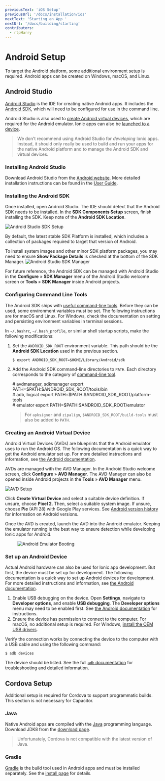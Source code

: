 ```yaml
---
previousText: 'iOS Setup'
previousUrl: '/docs/installation/ios'
nextText: 'Starting an App '
nextUrl: '/docs/building/starting'
contributors:
  - rtpHarry
---
```


# Android Setup

To target the Android platform, some additional environment setup is required. Android apps can be created on Windows, macOS, and Linux.

## Android Studio

<a href="https://developer.android.com/studio/" target="_blank">Android Studio</a> is the IDE for creating native Android apps. It includes the [Android SDK](/docs/reference/glossary#android-sdk), which will need to be configured for use in the command line.

Android Studio is also used to [create Android virtual devices](/docs/installation/android#creating-an-android-virtual-device), which are required for the Android emulator. Ionic apps can also be [launched to a device](/docs/installation/android#set-up-an-android-device).

> We don't recommend using Android Studio for _developing_ Ionic apps. Instead, it should only really be used to build and run your apps for the native Android platform and to manage the Android SDK and virtual devices.

### Installing Android Studio

Download Android Studio from the <a href="https://developer.android.com/studio/" target="_blank">Android website</a>. More detailed installation instructions can be found in the <a href="https://developer.android.com/studio/install" target="_blank">User Guide</a>.

### Installing the Android SDK

Once installed, open Android Studio. The IDE should detect that the Android SDK needs to be installed. In the **SDK Components Setup** screen, finish installing the SDK. Keep note of the **Android SDK Location**.

![Android Studio SDK Setup](/docs/assets/img/installation/android-studio-sdk-setup.png)

By default, the latest stable SDK Platform is installed, which includes a collection of packages required to target that version of Android.

To install system images and other minor SDK platform packages, you may need to ensure **Show Package Details** is checked at the bottom of the SDK Manager.
<img alt="Android Studio SDK Manager" src="/docs/assets/img/installation/android-studio-sdk.png" />

For future reference, the Android SDK can be managed with Android Studio in the **Configure** &raquo; **SDK Manager** menu of the Android Studio welcome screen or **Tools** &raquo; **SDK Manager** inside Android projects.

### Configuring Command Line Tools

The Android SDK ships with <a href="https://developer.android.com/studio/command-line/" target="_blank">useful command-line tools</a>. Before they can be used, some environment variables must be set. The following instructions are for macOS and Linux. For Windows, check the documentation on setting and persisting environment variables in terminal sessions.

In `~/.bashrc`, `~/.bash_profile`, or similar shell startup scripts, make the following modifications:

1. Set the `ANDROID_SDK_ROOT` environment variable. This path should be the **Android SDK Location** used in the previous section.

   ```shell
   $ export ANDROID_SDK_ROOT=$HOME/Library/Android/sdk
   ```

1. Add the Android SDK command-line directories to `PATH`. Each directory corresponds to the category of <a href="https://developer.android.com/studio/command-line/" target="_blank">command-line tool</a>.

   <command-line nobuttons>
      <command-output># avdmanager, sdkmanager</command-output>
      <command-prompt>export PATH=$PATH:$ANDROID_SDK_ROOT/tools/bin</command-prompt>
      <br />
      <command-output># adb, logcat</command-output>
      <command-prompt>export PATH=$PATH:$ANDROID_SDK_ROOT/platform-tools</command-prompt>
      <br />
      <command-output># emulator</command-output>
      <command-prompt>export PATH=$PATH:$ANDROID_SDK_ROOT/emulator</command-prompt>
   </command-line>

   <blockquote>
     <p>For <code>apksigner</code> and <code>zipalign</code>, <code>$ANDROID_SDK_ROOT/build-tools<version></code> must also be added to <code>PATH</code>.</p>
   </blockquote>

### Creating an Android Virtual Device

Android Virtual Devices (AVDs) are blueprints that the Android emulator uses to run the Android OS. The following documentation is a quick way to get the Android emulator set up. For more detailed instructions and information, see <a href="https://developer.android.com/studio/run/managing-avds" target="_blank">the Android documentation</a>.

AVDs are managed with the AVD Manager. In the Android Studio welcome screen, click **Configure** &raquo; **AVD Manager**. The AVD Manager can also be opened inside Android projects in the **Tools** &raquo; **AVD Manager** menu.

![AVD Setup](/docs/assets/img/installation/android-studio-avd-setup.png)

Click **Create Virtual Device** and select a suitable device definition. If unsure, choose **Pixel 2**. Then, select a suitable system image. If unsure, choose **Pie** (API 28) with Google Play services. See <a href="https://en.wikipedia.org/wiki/Android_version_history" target="_blank">Android version history</a> for information on Android versions.

Once the AVD is created, launch the AVD into the Android emulator. Keeping the emulator running is the best way to ensure detection while developing Ionic apps for Android.

<figure class="device">
  <img alt="Android Emulator Booting" src="/docs/assets/img/installation/android-emulator-booting.png" />
</figure>

### Set up an Android Device

Actual Android hardware can also be used for Ionic app development. But first, the device must be set up for development. The following documentation is a quick way to set up Android devices for development. For more detailed instructions and information, see <a href="https://developer.android.com/studio/run/device" target="_blank">the Android documentation</a>.

1. Enable USB debugging on the device. Open **Settings**, navigate to **Developer options**, and enable **USB debugging**. The **Developer options** menu may need to be enabled first. See <a href="https://developer.android.com/studio/debug/dev-options" target="_blank">the Android documentation</a> for instructions.
1. Ensure the device has permission to connect to the computer. For macOS, no additional setup is required. For Windows, <a href="https://developer.android.com/studio/run/oem-usb" target="_blank">install the OEM USB drivers</a>.

Verify the connection works by connecting the device to the computer with a USB cable and using the following command:

```shell
$ adb devices
```

The device should be listed. See the full <a href="https://developer.android.com/studio/command-line/adb" target="_blank">`adb` documentation</a> for troubleshooting and detailed information.

## Cordova Setup

Additional setup is required for Cordova to support programmatic builds. This section is not necessary for Capacitor.

### Java

Native Android apps are compiled with the <a href="https://java.com/en/" target="_blank">Java</a> programming language. Download JDK8 from the <a href="https://www.oracle.com/technetwork/java/javase/downloads/jdk8-downloads-2133151.html" target="_blank">download page</a>.

> Unfortunately, Cordova is not compatible with the latest version of Java.

### Gradle

<a href="https://gradle.org/" target="_blank">Gradle</a> is the build tool used in Android apps and must be installed separately. See the <a href="https://gradle.org/install/" target="_blank">install page</a> for details.
